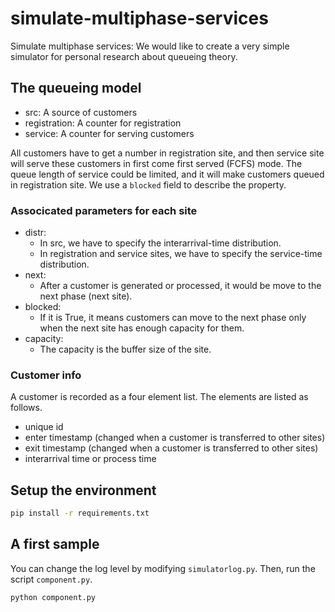 # simulate-multiphase-services

Simulate multiphase services: We would like to create a very simple simulator for personal research about queueing theory.

## The queueing model

* src: A source of customers
* registration: A counter for registration
* service: A counter for serving customers

All customers have to get a number in registration site, and then service site will serve these customers in first come first served (FCFS) mode. The queue length of service could be limited, and it will make customers queued in registration site. We use a `blocked` field to describe the property.

### Associcated parameters for each site

* distr:
  * In src, we have to specify the interarrival-time distribution.
  * In registration and service sites, we have to specify the service-time distribution.
* next:
  * After a customer is generated or processed, it would be move to the next phase (next site).
* blocked:
  * If it is True, it means customers can move to the next phase only when the next site has enough capacity for them.
* capacity:
  * The capacity is the buffer size of the site.

### Customer info

A customer is recorded as a four element list. The elements are listed as follows.

* unique id
* enter timestamp (changed when a customer is transferred to other sites)
* exit timestamp (changed when a customer is transferred to other sites)
* interarrival time or process time

## Setup the environment

```bash
pip install -r requirements.txt
```

## A first sample

You can change the log level by modifying `simulatorlog.py`. Then, run the script `component.py`.

```bash
python component.py
```
